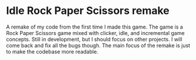 # Idle Rock Paper Scissors remake

A remake of my code from the first time I made this game. The game is a Rock Paper Scissors game mixed with clicker, idle, and incremental game concepts. Still in development, but I should focus on other projects. I will come back and fix all the bugs though. The main focus of the remake is just to make the codebase more readable.

